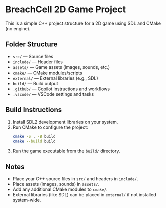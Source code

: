 # BreachCell 2D Game Project

This is a simple C++ project structure for a 2D game using SDL and CMake (no engine).

## Folder Structure

- `src/` — Source files
- `include/` — Header files
- `assets/` — Game assets (images, sounds, etc.)
- `cmake/` — CMake modules/scripts
- `external/` — External libraries (e.g., SDL)
- `build/` — Build output
- `.github/` — Copilot instructions and workflows
- `.vscode/` — VSCode settings and tasks

## Build Instructions

1. Install SDL2 development libraries on your system.
2. Run CMake to configure the project:
   ```sh
   cmake -S . -B build
   cmake --build build
   ```
3. Run the game executable from the `build/` directory.

## Notes

- Place your C++ source files in `src/` and headers in `include/`.
- Place assets (images, sounds) in `assets/`.
- Add any additional CMake modules to `cmake/`.
- External libraries (like SDL) can be placed in `external/` if not installed system-wide.
